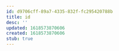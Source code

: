 ```yaml
---
id: d9706cff-89a7-4335-832f-fc295420788b
title: id
desc: ''
updated: 1618573870606
created: 1618573870606
stub: true
---
```


